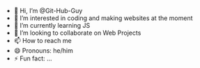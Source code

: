 - 👋 Hi, I’m @Git-Hub-Guy
- 👀 I’m interested in coding and making websites at the moment
- 🌱 I’m currently learning JS
- 💞️ I’m looking to collaborate on Web Projects
- 📫 How to reach me 
- 😄 Pronouns: he/him
- ⚡ Fun fact: ...

<!---
Git-Hub-Guy/Git-Hub-Guy is a ✨ special ✨ repository because its `README.md` (this file) appears on your GitHub profile.
You can click the Preview link to take a look at your changes.
--->
